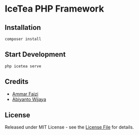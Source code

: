 # IceTea PHP Framework


## Installation

```shell
composer install
```


## Start Development

```shell
php icetea serve

```


## Credits

- <a href="https://github.com/ammarfaizi2">Ammar Faizi</a>
- <a href="https://github.com/arbiyanto">Abiyanto Wijaya</a>



## License

Released under MIT License - see the [License File](LICENSE) for details.